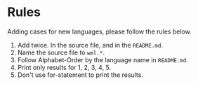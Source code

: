 # Rules

Adding cases for new languages, please follow the rules below.

1. Add twice. In the source file, and in the `README.md`.
2. Name the source file to `wml.*`.
3. Follow Alphabet-Order by the language name in `README.md`.
4. Print only results for 1, 2, 3, 4, 5.
5. Don't use for-statement to print the results.
